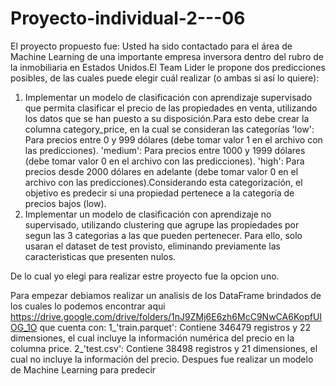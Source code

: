 # Proyecto-individual-2---06

El proyecto propuesto fue:
​Usted ha sido contactado para el área de Machine Learning de una importante empresa inversora dentro del rubro de la inmobiliaria en Estados Unidos.​El Team Lider le propone dos predicciones posibles, de las cuales puede elegir cuál realizar (o ambas si así lo quiere):​

1) Implementar un modelo de clasificación con aprendizaje supervisado que permita clasificar el precio de las propiedades en venta, utilizando los datos que se han puesto a su disposición.​Para esto debe crear la columna category_price, en la cual se consideran las categorías
'low': Para precios entre 0 y 999 dólares (debe tomar valor 1 en el archivo con las predicciones).
'medium': Para precios entre 1000 y 1999 dólares (debe tomar valor 0 en el archivo con las predicciones).
'high': Para precios desde 2000 dólares en adelante (debe tomar valor 0 en el archivo con las predicciones).​Considerando esta categorización, el objetivo es predecir si una propiedad pertenece a la categoría de precios bajos (low).​
2) Implementar un modelo de clasificación con aprendizaje no supervisado, utilizando clustering que agrupe las propiedades por segun las 3 categorias a las que pueden pertenecer. Para ello, solo usaran el dataset de test provisto, eliminando previamente las caracteristicas que presenten nulos.​

De lo cual yo elegi para realizar estre proyecto fue la opcion uno.

Para empezar debiamos realizar un analisis de los DataFrame brindados de los cuales lo podemos encontrar aqui https://drive.google.com/drive/folders/1nJ9ZMj6E6zh6McC9NwCA6KopfUIOG_1O que cuenta con:
1_'train.parquet': Contiene 346479 registros y 22 dimensiones, el cual incluye la información numérica del precio en la columna price.
2_'test.csv': Contiene 38498 registros y 21 dimensiones, el cual no incluye la información del precio.
Despues fue realizar un modelo de Machine Learning para predecir 
